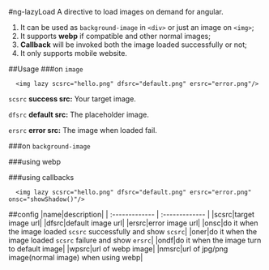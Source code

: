 #ng-lazyLoad
A directive to load images on demand for angular.
1. It can be used as `background-image` in `<div>` or just an image on `<img>`;
2. It supports **webp** if compatible and other normal images;
3. **Callback** will be invoked both the image loaded successfully or not;
4. It only supports mobile website.

##Usage
###on `image`

      <img lazy scsrc="hello.png" dfsrc="default.png" ersrc="error.png"/>

`scsrc` **success src:** Your target image.

`dfsrc` **default src:** The placeholder image.

`ersrc` **error src:** The image when loaded fail.

###on `background-image`
      <div lazy scsrc="hello.png" dfsrc="default.png" ersrc="error.png"></div>

###using webp
      <img lazy wpsrc="hello.webp" nmsrc="hello.jpg" dfsrc="default.png" ersrc="error.png"/>

###using callbacks

      <img lazy scsrc="hello.png" dfsrc="default.png" ersrc="error.png" onsc="showShadow()"/>
##config
|name|description|
| :------------- | :------------- |
|scsrc|target image url|
|dfsrc|default image url|
|ersrc|error image url|
|onsc|do it when the image loaded `scsrc` successfully and show `scsrc`|
|oner|do it when the image loaded `scsrc` failure and show `ersrc`|
|ondf|do it when the image turn to default image|
|wpsrc|url of webp image|
|nmsrc|url of jpg/png image(normal image) when using webp|
